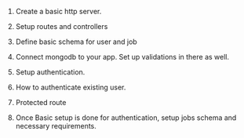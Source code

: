 1. Create a basic http server.

2. Setup routes and controllers

3. Define basic schema for user and job

4. Connect mongodb to your app. Set up validations in there as well.

5. Setup authentication.

6. How to authenticate existing user.

7. Protected route

8. Once Basic setup is done for authentication, setup jobs schema and necessary requirements.